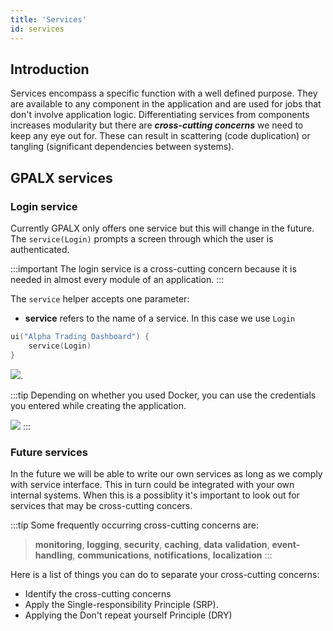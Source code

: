 ```yaml
---
title: 'Services'
id: services
---
```


## Introduction

Services encompass a specific function with a well defined purpose. They are available to any component in the application and are used for jobs that don't involve application logic. Differentiating services from components increases modularity but there are **_cross-cutting concerns_** we need to keep any eye out for. These can result in scattering (code duplication) or tangling (significant dependencies between systems).

## GPALX services

### Login service

Currently GPALX only offers one service but this will change in the future. The `service(Login)` prompts a screen through which the user is authenticated.

:::important
The login service is a cross-cutting concern because it is needed in almost every module of an application.
:::

The `service` helper accepts one parameter:

- **service** refers to the name of a service. In this case we use `Login`

```kotlin
ui("Alpha Trading Dashboard") {
    service(Login)
}
```

![](/img/login-screen.PNG).

:::tip
Depending on whether you used Docker, you can use the credentials you entered while creating the application.

![](/img/cred-screen.PNG)
:::

### Future services

In the future we will be able to write our own services as long as we comply with service interface. This in turn could be integrated with your own internal systems. When this is a possiblity it's important to look out for services that may be cross-cutting concers.

:::tip
Some frequently occurring cross-cutting concerns are:
> **monitoring**, **logging**, **security**, **caching**, **data** **validation**, **event-handling**, **communications**, **notifications**, **localization**
:::

Here is a list of things you can do to separate your cross-cutting concerns:

- Identify the cross-cutting concerns
- Apply the Single-responsibility Principle (SRP). 
- Applying the Don't repeat yourself Principle (DRY)

